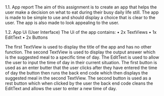1.1.	App report
The aim of this assignment is to create an app that helps the user make a decision on what to eat during their busy daily life still. 
The app is made to be simple to use and should display a choice that is clear to the user. The app is also made to look appealing to the user.

1.2.	App Ui (User Interface)
The Ui of the app contains:
•	2x TextViews 
•	1x EditText 
•	2x Buttons

The first TextView is used to display the title of the app and has no other function.
The second TextView is used to display the output answer which is the suggested meal to a specific time of day. 
The EditText is used to allow the user to input the time of day in their current situation. The first button is used as 
an enter butter that the user clicks after they have entered the time of day the button then runs the back end code which 
then displays the suggested meal in the second TextView. The second button is used as a rest button which when clicked by 
the user the back end code cleans the EditText and allows the user to enter a new time of day.


